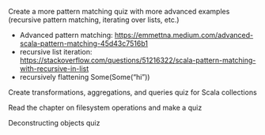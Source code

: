 Create a more pattern matching quiz with more advanced examples (recursive pattern matching, iterating over lists, etc.)
  - Advanced pattern matching: https://emmettna.medium.com/advanced-scala-pattern-matching-45d43c7516b1
  - recursive list iteration: https://stackoverflow.com/questions/51216322/scala-pattern-matching-with-recursive-in-list
  - recursively flattening Some(Some(“hi”))

Create transformations, aggregations, and queries quiz for Scala collections

Read the chapter on filesystem operations and make a quiz

Deconstructing objects quiz




